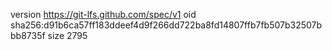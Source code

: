 version https://git-lfs.github.com/spec/v1
oid sha256:d91b6ca57ff183ddeef4d9f266dd722ba8fd14807ffb7fb507b32507bbb8735f
size 2795

